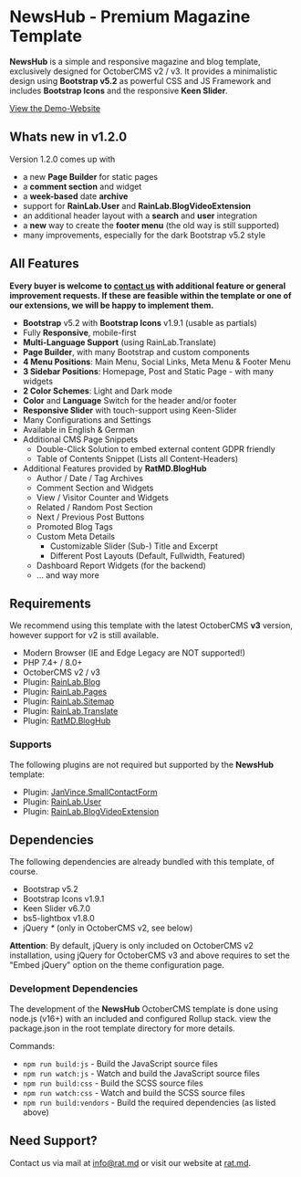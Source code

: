 NewsHub - Premium Magazine Template
===================================
**NewsHub** is a simple and responsive magazine and blog template, exclusively designed for 
OctoberCMS v2 / v3. It provides a minimalistic design using **Bootstrap v5.2** as powerful CSS and 
JS Framework and includes **Bootstrap Icons** and the responsive **Keen Slider**.

[View the Demo-Website](https://themes.rat.md/newshub)


Whats new in v1.2.0
-------------------
Version 1.2.0 comes up with

- a new **Page Builder** for static pages
- a **comment section** and widget
- a **week-based** date **archive**
- support for **RainLab.User** and **RainLab.BlogVideoExtension**
- an additional header layout with a **search** and **user** integration
- a **new** way to create the **footer menu** (the old way is still supported)
- many improvements, especially for the dark Bootstrap v5.2 style


All Features
------------
**Every buyer is welcome to [contact us](mailto:info@rat.md) with additional feature or general 
improvement requests. If these are feasible within the template or one of our extensions, we will 
be happy to implement them.**

- **Bootstrap** v5.2 with **Bootstrap Icons** v1.9.1 (usable as partials)
- Fully **Responsive**, mobile-first
- **Multi-Language Support** (using RainLab.Translate)
- **Page Builder**, with many Bootstrap and custom components
- **4 Menu Positions**: Main Menu, Social Links, Meta Menu & Footer Menu
- **3 Sidebar Positions**: Homepage, Post and Static Page - with many widgets
- **2 Color Schemes**: Light and Dark mode
- **Color** and **Language** Switch for the header and/or footer
- **Responsive Slider** with touch-support using Keen-Slider
- Many Configurations and Settings
- Available in English & German
- Additional CMS Page Snippets
    - Double-Click Solution to embed external content GDPR friendly
    - Table of Contents Snippet (Lists all Content-Headers)
- Additional Features provided by **RatMD.BlogHub**
    - Author / Date / Tag Archives
    - Comment Section and Widgets
    - View / Visitor Counter and Widgets
    - Related / Random Post Section
    - Next / Previous Post Buttons
    - Promoted Blog Tags
    - Custom Meta Details
        - Customizable Slider (Sub-) Title and Excerpt
        - Different Post Layouts (Default, Fullwidth, Featured)
    - Dashboard Report Widgets (for the backend)
    - ... and way more


Requirements
------------
We recommend using this template with the latest OctoberCMS **v3** version, however support for v2 
is still available.

- Modern Browser (IE and Edge Legacy are NOT supported!)
- PHP 7.4+ / 8.0+
- OctoberCMS v2 / v3
- Plugin: [RainLab.Blog](https://octobercms.com/plugin/rainlab-blog)
- Plugin: [RainLab.Pages](https://octobercms.com/plugin/rainlab-pages)
- Plugin: [RainLab.Sitemap](https://octobercms.com/plugin/rainlab-sitemap)
- Plugin: [RainLab.Translate](https://octobercms.com/plugin/rainlab-translate)
- Plugin: [RatMD.BlogHub](https://octobercms.com/plugin/ratmd-bloghub)

### Supports
The following plugins are not required but supported by the **NewsHub** template:

- Plugin: [JanVince.SmallContactForm](https://octobercms.com/plugin/janvince-smallcontactform)
- Plugin: [RainLab.User](https://octobercms.com/plugin/rainlab-user) 
- Plugin: [RainLab.BlogVideoExtension](https://octobercms.com/plugin/rainlab-blogvideoextension)


Dependencies
------------
The following dependencies are already bundled with this template, of course.

- Bootstrap v5.2
- Bootstrap Icons v1.9.1
- Keen Slider v6.7.0
- bs5-lightbox v1.8.0
- jQuery *\** (only in OctoberCMS v2, see below)

**Attention**: By default, jQuery is only included on OctoberCMS v2 installation, using jQuery for 
OctoberCMS v3 and above requires to set the "Embed jQuery" option on the theme configuration page.

### Development Dependencies
The development of the **NewsHub** OctoberCMS template is done using node.js (v16+) with an included 
and configured Rollup stack. view the package.json in the root template directory for more details.

Commands:

- `npm run build:js` - Build the JavaScript source files
- `npm run watch:js` - Watch and build the JavaScript source files
- `npm run build:css` - Build the SCSS source files
- `npm run watch:css` - Watch and build the SCSS source files
- `npm run build:vendors` - Build the required dependencies (as listed above)


Need Support?
-------------
Contact us via mail at [info@rat.md](mailto:info@rat.md) or visit our website at [rat.md](https://rat.md).
